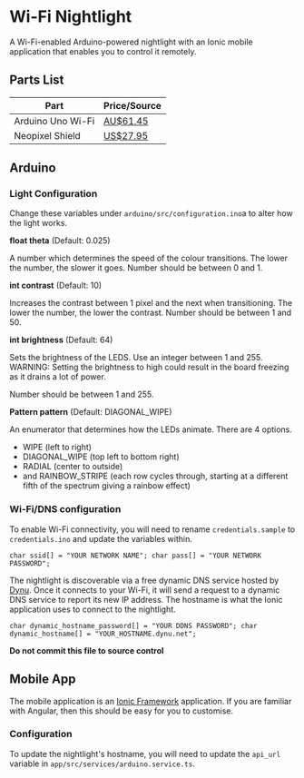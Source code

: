 # Wi-Fi Nightlight

A Wi-Fi-enabled Arduino-powered nightlight with an Ionic mobile application that enables you to control it remotely.

## Parts List
Part | Price/Source
-----|-------------
Arduino Uno Wi-Fi | [AU$61.45](https://www.littlebirdelectronics.com.au/arduino-uno-wifi) |
Neopixel Shield | [US$27.95](https://www.adafruit.com/product/1430) |

## Arduino
### Light Configuration

Change these variables under `arduino/src/configuration.ino`a to alter how the light works.

**float theta** (Default: 0.025)

A number which determines the speed of the colour transitions. The lower the number, the slower it goes.
Number should be between 0 and 1.

**int contrast** (Default: 10)

Increases the contrast between 1 pixel and the next when transitioning. The lower the number, the lower the contrast.
Number should be between 1 and 50.

**int brightness** (Default: 64)

Sets the brightness of the LEDS. Use an integer between 1 and 255. WARNING: Setting the brightness to high could result in the board freezing as it drains a lot of power.

Number should be between 1 and 255.

**Pattern pattern** (Default: DIAGONAL_WIPE)

An enumerator that determines how the LEDs animate. There are 4 options.
+ WIPE (left to right)
+ DIAGONAL_WIPE (top left to bottom right)
+ RADIAL (center to outside)
+ and RAINBOW_STRIPE (each row cycles through, starting at a different fifth of the spectrum giving a rainbow effect)

### Wi-Fi/DNS configuration

To enable Wi-Fi connectivity, you will need to rename `credentials.sample` to `credentials.ino` and update the variables within.

`char ssid[] = "YOUR NETWORK NAME";
char pass[] = "YOUR NETWORK PASSWORD";`

The nightlight is discoverable via a free dynamic DNS service hosted by [Dynu](http://dynu.net/). Once it connects to your Wi-Fi, it will send a request to a dynamic DNS service to report its new IP address. The hostname is what the Ionic application uses to connect to the nightlight.

`char dynamic_hostname_password[] = "YOUR DDNS PASSWORD";
char dynamic_hostname[] = "YOUR_HOSTNAME.dynu.net";`

**Do not commit this file to source control**


## Mobile App

The mobile application is an [Ionic Framework](https://ionicframework.com/) application. If you are familiar with Angular, then this should be easy for you to customise.

### Configuration

To update the nightlight's hostname, you will need to update the `api_url` variable in `app/src/services/arduino.service.ts`.
